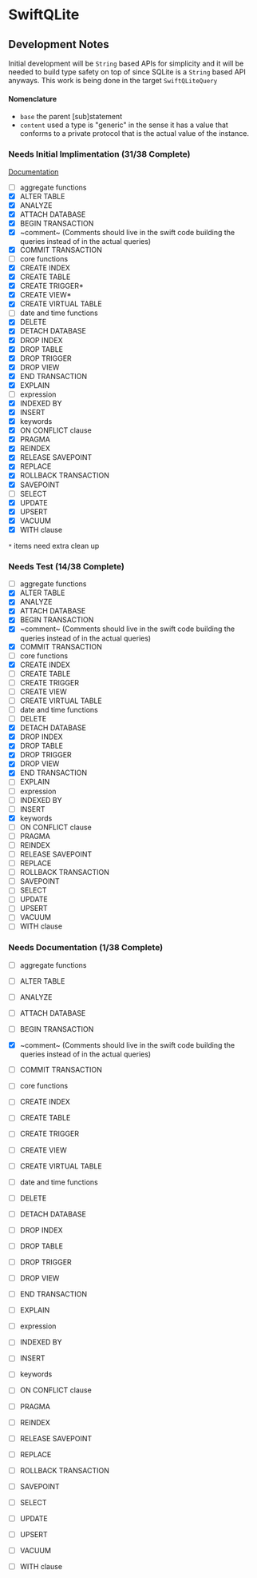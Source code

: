 # SwiftQLite

## Development Notes
Initial development will be `String` based APIs for simplicity and it will be needed to build type safety on top of since SQLite is a `String` based API anyways.
This work is being done in the target `SwiftQLiteQuery`

#### Nomenclature
* `base` the parent [sub]statement
* `content` used a type is "generic" in the sense it has a value that conforms to a private protocol that is the actual value of the instance.

### Needs Initial Implimentation (31/38 Complete)
[Documentation](https://www.sqlite.org/lang.html)
* [ ] aggregate functions
* [X] ALTER TABLE
* [X] ANALYZE
* [X] ATTACH DATABASE
* [X] BEGIN TRANSACTION
* [X] ~comment~ (Comments should live in the swift code building the queries instead of in the actual queries)
* [X] COMMIT TRANSACTION
* [ ] core functions
* [X] CREATE INDEX
* [X] CREATE TABLE
* [X] CREATE TRIGGER*
* [X] CREATE VIEW*
* [X] CREATE VIRTUAL TABLE
* [ ] date and time functions
* [X] DELETE
* [X] DETACH DATABASE
* [X] DROP INDEX
* [X] DROP TABLE
* [X] DROP TRIGGER
* [X] DROP VIEW
* [X] END TRANSACTION
* [X] EXPLAIN
* [ ] expression
* [X] INDEXED BY
* [X] INSERT
* [X] keywords
* [X] ON CONFLICT clause
* [X] PRAGMA
* [X] REINDEX
* [X] RELEASE SAVEPOINT
* [X] REPLACE
* [X] ROLLBACK TRANSACTION
* [X] SAVEPOINT
* [ ] SELECT
* [X] UPDATE
* [X] UPSERT
* [X] VACUUM
* [X] WITH clause

`*` items need extra clean up

### Needs Test (14/38 Complete)
* [ ] aggregate functions
* [X] ALTER TABLE	
* [X] ANALYZE
* [X] ATTACH DATABASE
* [X] BEGIN TRANSACTION
* [X] ~comment~ (Comments should live in the swift code building the queries instead of in the actual queries)
* [X] COMMIT TRANSACTION
* [ ] core functions
* [X] CREATE INDEX
* [ ] CREATE TABLE
* [ ] CREATE TRIGGER
* [ ] CREATE VIEW
* [ ] CREATE VIRTUAL TABLE
* [ ] date and time functions
* [ ] DELETE
* [X] DETACH DATABASE
* [X] DROP INDEX
* [X] DROP TABLE
* [X] DROP TRIGGER
* [X] DROP VIEW
* [X] END TRANSACTION
* [ ] EXPLAIN
* [ ] expression
* [ ] INDEXED BY
* [ ] INSERT
* [X] keywords
* [ ] ON CONFLICT clause
* [ ] PRAGMA
* [ ] REINDEX
* [ ] RELEASE SAVEPOINT
* [ ] REPLACE
* [ ] ROLLBACK TRANSACTION
* [ ] SAVEPOINT
* [ ] SELECT
* [ ] UPDATE
* [ ] UPSERT
* [ ] VACUUM
* [ ] WITH clause

### Needs Documentation (1/38 Complete)
* [ ] aggregate functions
* [ ] ALTER TABLE
* [ ] ANALYZE
* [ ] ATTACH DATABASE
* [ ] BEGIN TRANSACTION
* [X] ~comment~ (Comments should live in the swift code building the queries instead of in the actual queries)
* [ ] COMMIT TRANSACTION
* [ ] core functions
* [ ] CREATE INDEX
* [ ] CREATE TABLE
* [ ] CREATE TRIGGER
* [ ] CREATE VIEW
* [ ] CREATE VIRTUAL TABLE
* [ ] date and time functions
* [ ] DELETE
* [ ] DETACH DATABASE
* [ ] DROP INDEX
* [ ] DROP TABLE
* [ ] DROP TRIGGER
* [ ] DROP VIEW
* [ ] END TRANSACTION
* [ ] EXPLAIN
* [ ] expression
* [ ] INDEXED BY
* [ ] INSERT
* [ ] keywords
* [ ] ON CONFLICT clause
* [ ] PRAGMA
* [ ] REINDEX
* [ ] RELEASE SAVEPOINT
* [ ] REPLACE
* [ ] ROLLBACK TRANSACTION
* [ ] SAVEPOINT
* [ ] SELECT
* [ ] UPDATE
* [ ] UPSERT
* [ ] VACUUM
* [ ] WITH clause

